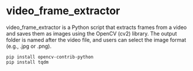 # video_frame_extractor
video_frame_extractor is a Python script that extracts frames from a video and saves them as images using the OpenCV (cv2) library. The output folder is named after the video file, and users can select the image format (e.g., .jpg or .png).

```
pip install opencv-contrib-python
pip install tqdm
```


